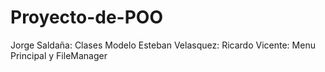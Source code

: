 # Proyecto-de-POO

Jorge Saldaña: Clases Modelo
Esteban Velasquez:
Ricardo Vicente: Menu Principal y FileManager
